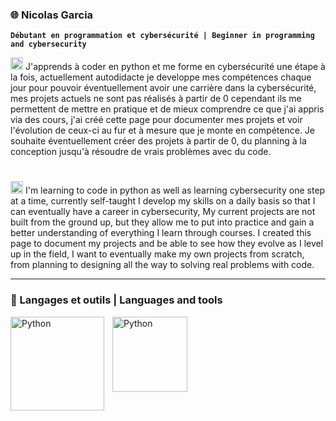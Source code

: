 ### :globe_with_meridians: Nicolas Garcia

**`Débutant en programmation et cybersécurité | Beginner in programming and cybersecurity`**

<img src="https://hatscripts.github.io/circle-flags/flags/fr.svg" width="20"> J'apprends à coder en python et me forme en cybersécurité une étape à la fois, actuellement autodidacte je developpe mes compétences chaque jour pour pouvoir éventuellement avoir une carrière dans la cybersécurité, mes projets actuels ne sont pas réalisés à partir de 0 cependant ils me permettent de mettre en pratique et de mieux comprendre ce que j'ai appris via des cours, j'ai créé cette page pour documenter mes projets et voir l'évolution de ceux-ci au fur et à mesure que je monte en compétence. Je souhaite éventuellement créer des projets à partir de 0, du planning à la conception jusqu'à résoudre de vrais problèmes avec du code.
#
<img src="https://hatscripts.github.io/circle-flags/flags/gb.svg" width="20"> I'm learning to code in python as well as learning cybersecurity one step at a time, currently self-taught I develop my skills on a daily basis so that I can eventually have a career in cybersecurity, My current projects are not built from the ground up, but they allow me to put into practice and gain a better understanding of everything I learn through courses. I created this page to document my projects and be able to see how they evolve as I level up in the field, I want to eventually make my own projects from scratch, from planning to designing all the way to solving real problems with code.


---

### 🧰 Langages et outils | Languages and tools
<img align="left" alt="Python" width="150px" style="padding-right:10px;" src="https://img.shields.io/badge/Kali_Linux-557C94?style=for-the-badge&logo=kali-linux&logoColor=white" />
<img align="left" alt="Python" width="120px" style="padding-right:10px;" src="https://img.shields.io/badge/Python-3776AB?style=for-the-badge&logo=python&logoColor=white" />
<br />

#
